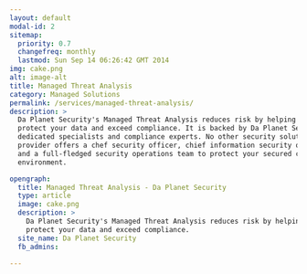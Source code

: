 ```yaml
---
layout: default
modal-id: 2
sitemap:
  priority: 0.7
  changefreq: monthly
  lastmod: Sun Sep 14 06:26:42 GMT 2014
img: cake.png
alt: image-alt
title: Managed Threat Analysis
category: Managed Solutions
permalink: /services/managed-threat-analysis/
description: >
  Da Planet Security's Managed Threat Analysis reduces risk by helping you
  protect your data and exceed compliance. It is backed by Da Planet Security's
  dedicated specialists and compliance experts. No other security solutions
  provider offers a chef security officer, chief information security officer,
  and a full-fledged security operations team to protect your secured cloud
  environment.

opengraph:
  title: Managed Threat Analysis - Da Planet Security
  type: article
  image: cake.png
  description: >
    Da Planet Security's Managed Threat Analysis reduces risk by helping you
    protect your data and exceed compliance.
  site_name: Da Planet Security
  fb_admins:

---
```

